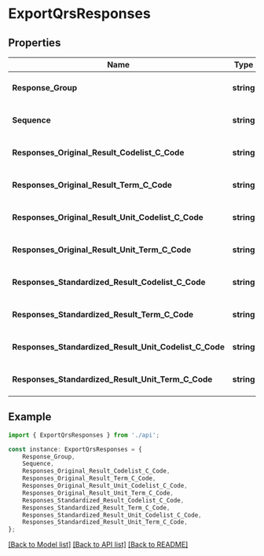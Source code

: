 # ExportQrsResponses


## Properties

Name | Type | Description | Notes
------------ | ------------- | ------------- | -------------
**Response_Group** | **string** |  | [optional] [default to undefined]
**Sequence** | **string** |  | [optional] [default to undefined]
**Responses_Original_Result_Codelist_C_Code** | **string** |  | [optional] [default to undefined]
**Responses_Original_Result_Term_C_Code** | **string** |  | [optional] [default to undefined]
**Responses_Original_Result_Unit_Codelist_C_Code** | **string** |  | [optional] [default to undefined]
**Responses_Original_Result_Unit_Term_C_Code** | **string** |  | [optional] [default to undefined]
**Responses_Standardized_Result_Codelist_C_Code** | **string** |  | [optional] [default to undefined]
**Responses_Standardized_Result_Term_C_Code** | **string** |  | [optional] [default to undefined]
**Responses_Standardized_Result_Unit_Codelist_C_Code** | **string** |  | [optional] [default to undefined]
**Responses_Standardized_Result_Unit_Term_C_Code** | **string** |  | [optional] [default to undefined]

## Example

```typescript
import { ExportQrsResponses } from './api';

const instance: ExportQrsResponses = {
    Response_Group,
    Sequence,
    Responses_Original_Result_Codelist_C_Code,
    Responses_Original_Result_Term_C_Code,
    Responses_Original_Result_Unit_Codelist_C_Code,
    Responses_Original_Result_Unit_Term_C_Code,
    Responses_Standardized_Result_Codelist_C_Code,
    Responses_Standardized_Result_Term_C_Code,
    Responses_Standardized_Result_Unit_Codelist_C_Code,
    Responses_Standardized_Result_Unit_Term_C_Code,
};
```

[[Back to Model list]](../README.md#documentation-for-models) [[Back to API list]](../README.md#documentation-for-api-endpoints) [[Back to README]](../README.md)

